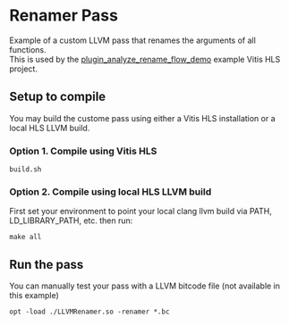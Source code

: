 # Renamer Pass

Example of a custom LLVM pass that renames the arguments of all functions.  
This is used by the [plugin_analyze_rename_flow_demo](../../vitis_hls_examples/plugin_analyze_rename_flow_demo) example Vitis HLS project.

## Setup to compile
You may build the custome pass using either a Vitis HLS installation or a local HLS LLVM build.

### Option 1. Compile using Vitis HLS
```
build.sh
```

### Option 2. Compile using local HLS LLVM build
First set your environment to point your local clang llvm build via PATH, LD_LIBRARY_PATH, etc. then run:
```
make all
```

## Run the pass
You can manually test your pass with a LLVM bitcode file (not available in this example)
```
opt -load ./LLVMRenamer.so -renamer *.bc
```
